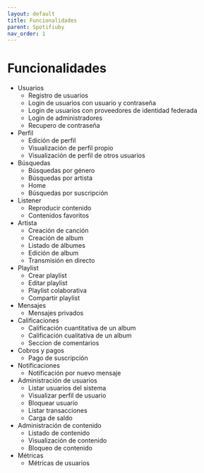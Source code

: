 ```yaml
---
layout: default
title: Funcionalidades
parent: Spotifiuby
nav_order: 1
---
```


# Funcionalidades

- Usuarios
  - Registro de usuarios
  - Login de usuarios con usuario y contraseña
  - Login de usuarios con proveedores de identidad federada
  - Login de administradores
  - Recupero de contraseña
- Perfil
  - Edición de perfil
  - Visualización de perfil propio
  - Visualización de perfil de otros usuarios
- Búsquedas
  - Búsquedas por género
  - Búsquedas por artista
  - Home
  - Búsquedas por suscripción
- Listener
  - Reproducir contenido
  - Contenidos favoritos
- Artista
  - Creación de canción
  - Creación de album
  - Listado de álbumes
  - Edición de album
  - Transmisión en directo
- Playlist
  - Crear playlist
  - Editar playlist
  - Playlist colaborativa
  - Compartir playlist
- Mensajes
  - Mensajes privados
- Calificaciones
  - Calificación cuantitativa de un album
  - Calificación cualitativa de un album
  - Seccion de comentarios
- Cobros y pagos
  - Pago de suscripción
- Notificaciones
  - Notificación por nuevo mensaje
- Administración de usuarios
  - Listar usuarios del sistema
  - Visualizar perfil de usuario
  - Bloquear usuario
  - Listar transacciones
  - Carga de saldo
- Administración de contenido
  - Listado de contenido
  - Visualización de contenido
  - Bloqueo de contenido
- Métricas
  - Métricas de usuarios
